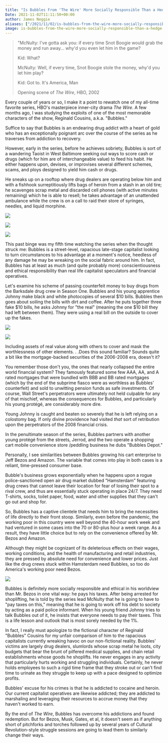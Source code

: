 ```yaml
---
title: "Is Bubbles From 'The Wire' More Socially Responsible Than a Hedge Fund Manager?"
Date: 2021-11-02T11:11:50+00:00
author: James Neggie
aliases: ["/2021/11/02/is-bubbles-from-the-wire-more-socially-responsible-than-a-hedge-fund-manager"]
image: is-bubbles-from-the-wire-more-socially-responsible-than-a-hedge-fund-manager.jpg
---
```


> "McNulty: I've gotta ask you: if every time Snot Boogie would grab the money and run away… why'd you even let him in the game?
> 
> Kid: What?
> 
> McNulty: Well, if every time, Snot Boogie stole the money, why'd you let him play?
> 
> Kid: Got to. It's America, Man
> 
> Opening scene of *The Wire*, HBO, 2002

Every couple of years or so, I make it a point to rewatch one of my all-time favorite series, HBO's masterpiece inner-city drama *The Wire*. A few months ago, I was studying the exploits of one of the most memorable characters of the show, Reginald Cousins, a.k.a. "Bubbles."

Suffice to say that Bubbles is an endearing drug addict with a heart of gold who has an exceptionally poignant arc over the course of the series as he traverses from addiction to recovery. 

However, early in the series, before he achieves sobriety, Bubbles is sort of a wandering Taoist in West Baltimore seeking out ways to score cash or drugs (which for him are of interchangeable value) to feed his habit. He either happens upon, devises, or improvises several different schemes, scams, and ploys designed to yield him cash or drugs. 

He sneaks up on a rooftop where drug dealers are operating below him and with a fishhook surreptitiously lifts bags of heroin from a stash in an old tire; he scavenges scrap metal and discarded cell phones (with active minutes remaining) which he is able to resell; he takes advantage of an unattended ambulance while the crew is on a call to raid their store of syringes, needles, and liquid morphine.

![](image.png)

![](image-1.png)

![](image-2.png)

This past binge was my fifth time watching the series when the thought struck me: Bubbles is a street-level, rapacious late-stage capitalist looking to turn circumstances to his advantage at a moment's notice, heedless of any damage he may be wreaking on the social fabric around him. In fact, Bubbles has at least as much (and quite probably more) conscientiousness and ethical responsibility than real life capitalist speculators and financial operatives.

Let's examine his scheme of passing counterfeit money to buy drugs from the Barksdale drug crew in Season One. Bubbles and his young apprentice Johnny make black and white photocopies of several $10 bills. Bubbles then goes about soiling the bills with dirt and coffee. After he puts together three fake $10 bills, he asks Johnny for "the real" (meaning the one $10 bill they had left between them). They were using a real bill on the outside to cover up the fakes. 

![](image-3.png)


![](image-4.png)

Including assets of real value along with others to cover and mask the worthlessness of other elements. . .Does this sound familiar? Sounds quite a bit like the mortgage-backed securities of the 2006-2008 era, doesn't it? 

You remember those don't you, the ones that nearly collapsed the entire world financial system? They famously featured some few AAA, AA, and A rated mortgages that were bundled with BBB and BB rated mortgages (which by the end of the subprime fiasco were as worthless as Bubbles' counterfeit) and sold to unwitting pension funds as safe investments. Of course, Wall Street's perpetrators were ultimately not held culpable for any of that mischief, whereas the consequences for Bubbles, and particularly his young protégé, are considerably more dire. 

Young Johnny is caught and beaten so severely that he is left relying on a colostomy bag. If only divine providence had visited *that* sort of retribution upon the perpetrators of the 2008 financial crisis.

In the penultimate season of the series, Bubbles partners with another young protégé from the streets, Jerrod, and the two operate a shopping cart mobile convenience store /peddling business he dubs "Bubbles Depot." 

Personally, I see similarities between Bubbles growing his cart enterprise to Jeff Bezos and Amazon. The variable that comes into play in both cases is a reliant, time-pressed consumer base. 

Bubble's business grows exponentially when he happens upon a rogue police-sanctioned open air drug market dubbed "Hamsterdam" featuring drug crews that cannot leave their location for fear of losing their spot to a rival crew, and thus are essentially stuck operating in place 24/7. They need T-shirts, socks, toilet paper, food, water and other supplies that they can't go out and shop for. 

So, Bubbles has a captive clientele that needs him to bring the necessities of life directly to their front stoop. Similarly, even before the pandemic, the working poor in this country were well beyond the 40-hour work week and had ventured in some cases into the 70 or 80-plus hour a week range. As a result, they have little choice but to rely on the convenience offered by Mr. Bezos and Amazon. 

Although they might be cognizant of its deleterious effects on their wages, working conditions, and the health of manufacturing and retail industries, they are pressed by absolute need for convenience and lower prices. Just like the drug crews stuck within Hamsterdam need Bubbles, so too do America's working poor need Bezos.

![](image-5.png)

Bubbles is definitely more socially responsible and ethical in his worldview than Mr. Bezos in one vital way: he pays his taxes. After being arrested for shoplifting, he is told by the series lead McNulty that he is going to have to "pay taxes on this," meaning that he is going to work off his debt to society by acting as a paid police informant. When his young friend Johnny tries to talk Bubbles out of it, he insists that everyone needs to pay their taxes. This is a life lesson and outlook that is most sorely needed by the 1%. 

In fact, I really must apologize to the fictional character of Reginald "Bubbles" Cousins for my unfair comparison of him to the rapacious capitalists currently wreaking havoc on our non-fictional reality. Bubbles' victims are largely drug dealers, slumlords whose scrap metal he loots, city budgets that bear the brunt of pilfered medical supplies, and chain retail establishments whose goods he shoplifts. He never engages in any activity that particularly hurts working and struggling individuals. Certainly, he never holds employees to such a rigid time frame that they stroke out or can't find time to urinate as they struggle to keep up with a pace designed to optimize profits. 

Bubbles' excuse for his crimes is that he is addicted to cocaine and heroin. Our current capitalist operatives are likewise addicted; they are addicted to marshaling and leveraging their resources to accrue money that they haven't worked to earn. 

By the end of *The Wire*, Bubbles has overcome his addictions and found redemption. But for Bezos, Musk, Gates, et al, it doesn't seem as if anything short of pitchforks and torches followed up by several years of Cultural Revolution-style struggle sessions are going to lead them to similarly change their ways.
